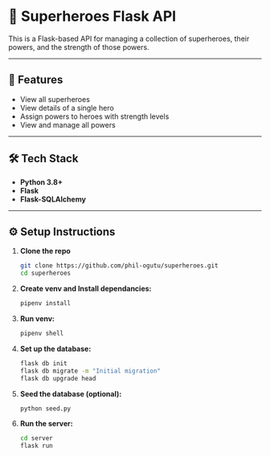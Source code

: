 # 🦸 Superheroes Flask API

This is a Flask-based API for managing a collection of superheroes, their powers, and the strength of those powers.

---

## 🚀 Features

- View all superheroes
- View details of a single hero  
- Assign powers to heroes with strength levels
- View and manage all powers

---

## 🛠 Tech Stack

- **Python 3.8+**
- **Flask**
- **Flask-SQLAlchemy**


---

## ⚙️ Setup Instructions

1. **Clone the repo** 

    ```bash
    git clone https://github.com/phil-ogutu/superheroes.git
    cd superheroes
    ```

2. **Create venv and Install dependancies:**

    ```bash
    pipenv install
    ```

3. **Run venv:**

    ```bash
    pipenv shell
    ```

4. **Set up the database:**

    ```bash
    flask db init
    flask db migrate -m "Initial migration"
    flask db upgrade head
    ```

5. **Seed the database (optional):**

    ```bash
    python seed.py
    ```

6. **Run the server:**

    ```bash
    cd server
    flask run
    ```
